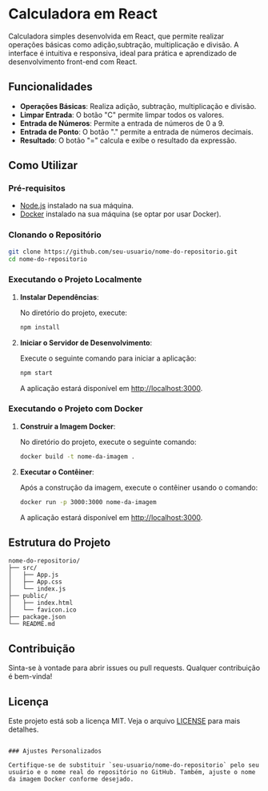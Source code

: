 # Calculadora em React

Calculadora simples desenvolvida em React, que permite realizar operações básicas como adição,subtração, multiplicação e divisão.
A interface é intuitiva e responsiva, ideal para prática e aprendizado de desenvolvimento front-end com React.

## Funcionalidades

- **Operações Básicas**: Realiza adição, subtração, multiplicação e divisão.
- **Limpar Entrada**: O botão "C" permite limpar todos os valores.
- **Entrada de Números**: Permite a entrada de números de 0 a 9.
- **Entrada de Ponto**: O botão "." permite a entrada de números decimais.
- **Resultado**: O botão "=" calcula e exibe o resultado da expressão.

## Como Utilizar

### Pré-requisitos

- [Node.js](https://nodejs.org/) instalado na sua máquina.
- [Docker](https://www.docker.com/) instalado na sua máquina (se optar por usar Docker).

### Clonando o Repositório

```bash
git clone https://github.com/seu-usuario/nome-do-repositorio.git
cd nome-do-repositorio
```

### Executando o Projeto Localmente

1. **Instalar Dependências**:

   No diretório do projeto, execute:

   ```bash
   npm install
   ```

2. **Iniciar o Servidor de Desenvolvimento**:

   Execute o seguinte comando para iniciar a aplicação:

   ```bash
   npm start
   ```

   A aplicação estará disponível em [http://localhost:3000](http://localhost:3000).

### Executando o Projeto com Docker

1. **Construir a Imagem Docker**:

   No diretório do projeto, execute o seguinte comando:

   ```bash
   docker build -t nome-da-imagem .
   ```

2. **Executar o Contêiner**:

   Após a construção da imagem, execute o contêiner usando o comando:

   ```bash
   docker run -p 3000:3000 nome-da-imagem
   ```

   A aplicação estará disponível em [http://localhost:3000](http://localhost:3000).

## Estrutura do Projeto

```
nome-do-repositorio/
├── src/
│   ├── App.js
│   ├── App.css
│   └── index.js
├── public/
│   ├── index.html
│   └── favicon.ico
├── package.json
└── README.md
```

## Contribuição

Sinta-se à vontade para abrir issues ou pull requests. Qualquer contribuição é bem-vinda!

## Licença

Este projeto está sob a licença MIT. Veja o arquivo [LICENSE](LICENSE) para mais detalhes.
```

### Ajustes Personalizados

Certifique-se de substituir `seu-usuario/nome-do-repositorio` pelo seu usuário e o nome real do repositório no GitHub. Também, ajuste o nome da imagem Docker conforme desejado. 
